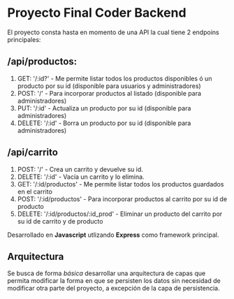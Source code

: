 # Proyecto Final Coder Backend

El proyecto consta hasta en momento de una API la cual tiene 2 endpoins principales:

## /api/productos:

1. GET: '/:id?' - Me permite listar todos los productos disponibles ó un producto por su id (disponible para usuarios y administradores)
2. POST: '/' - Para incorporar productos al listado (disponible para administradores)
3. PUT: '/:id' - Actualiza un producto por su id (disponible para administradores)
4. DELETE: '/:id' - Borra un producto por su id (disponible para administradores)

## /api/carrito

1. POST: '/' - Crea un carrito y devuelve su id.
2. DELETE: '/:id' - Vacía un carrito y lo elimina.
3. GET: '/:id/productos' - Me permite listar todos los productos guardados en el carrito
4. POST: '/:id/productos' - Para incorporar productos al carrito por su id de producto
5. DELETE: '/:id/productos/:id_prod' - Eliminar un producto del carrito por su id de carrito y de producto

Desarrollado en **Javascript** utlizando **Express** como framework principal.

## Arquitectura 

Se busca de forma *básica* desarrollar una arquitectura de capas que permita modificar la forma en que se persisten los datos sin necesidad de modificar otra parte del proyecto, a excepción de la capa de persistencia.
